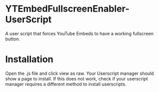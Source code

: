 # YTEmbedFullscreenEnabler-UserScript
A user script that forces YouTube Embeds to have a working fullscreen button.

# Installation
Open the .js file and click view as raw. Your Userscript manager should show a page to install. If this does not work, check if your userscript manager requires a different method to install userscripts.
